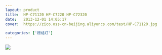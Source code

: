 ```yaml
---
layout: product
title:  HP-C71120 HP-C7220 HP-C72320 
date:   2013-12-01 14:05:17
cover:	https://zico.oss-cn-beijing.aliyuncs.com/test/HP-C71120.jpg

categories: ['栅格灯']
---
```


![](https://zico.oss-cn-beijing.aliyuncs.com/test/9sj9u.png)